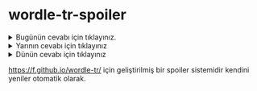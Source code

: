 # wordle-tr-spoiler

<details>
  <summary>Bugünün cevabı için tıklayınız.</summary>
  <br>
    <b> eşarp </b>
</details>

<details>
  <summary>Yarının cevabı için tıklayınız</summary>
  <br>
   <b> haram </b>
</details>

<details>
  <summary>Dünün cevabı için tıklayınız </summary>
  <br>
  <b> somon </b>
</details>

https://f.github.io/wordle-tr/ için geliştirilmiş bir spoiler sistemidir kendini yeniler otomatik olarak.

